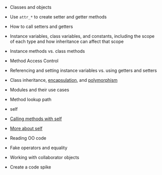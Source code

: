 -   Classes and objects



-   Use `attr_*` to create setter and getter methods



-   How to call setters and getters



-   Instance variables, class variables, and constants, including the scope of each type and how inheritance can affect that scope



-   Instance methods vs. class methods



-   Method Access Control



-   Referencing and setting instance variables vs. using getters and setters



-   Class inheritance, [encapsulation](https://launchschool.com/books/oo_ruby/read/the_object_model#whyobjectorientedprogramming), and [polymorphism](https://launchschool.com/books/oo_ruby/read/the_object_model#whyobjectorientedprogramming) 



-   Modules and their use cases



-   Method lookup path



-   self

  -   [Calling methods with self](https://launchschool.com/books/oo_ruby/read/classes_and_objects_part1#callingmethodswithself)
  -   [More about self](https://launchschool.com/books/oo_ruby/read/classes_and_objects_part2#moreaboutself)

  

-   Reading OO code



-   Fake operators and equality



-   Working with collaborator objects



-   Create a code spike